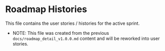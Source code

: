 # Roadmap Histories

This file contains the user stories / histories for the active sprint.

- NOTE: This file was created from the previous `docs/roadmap_detail_v1.0.0.md` content and will be reworked into user stories.

